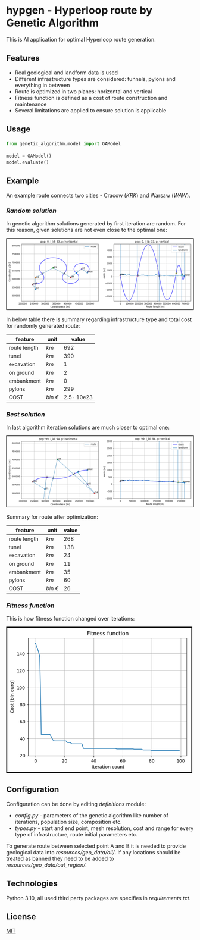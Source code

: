 # hypgen - Hyperloop route by Genetic Algorithm

This is AI application for optimal Hyperloop route generation.

## Features

- Real geological and landform data is used
- Different infrastructure types are considered: tunnels, pylons and everything in between
- Route is optimized in two planes: horizontal and vertical
- Fitness function is defined as a cost of route construction and maintenance
- Several limitations are applied to ensure solution is applicable


## Usage

```python
from genetic_algorithm.model import GAModel

model = GAModel()
model.evaluate()
```

## Example
An example route connects two cities - Cracow (_KRK_) and Warsaw (_WAW_).

### _Random solution_
In genetic algorithm solutions generated by first iteration are random.
For this reason, given solutions are not even close to the optimal one:

![](resources/readme/pop0_random.png)

In below table there is summary regarding infrastructure type and total cost for randomly generated route:

| feature      | unit    | value       |
|--------------|---------|-------------|
| route length | _km_    | 692         |
| tunel        | _km_    | 390         |
| excavation   | _km_    | 1           |
| on ground    | _km_    | 2           |
| embankment   | _km_    | 0           |
| pylons       | _km_    | 299         |
| COST         | _bln €_ | 2.5 ∙ 10e23 |

### _Best solution_
In last algorithm iteration solutions are much closer to optimal one:

![](resources/readme/pop99_best.png)

Summary for route after optimization:

| feature      | unit    | value |
|--------------|---------|-------|
| route length | _km_    | 268   |
| tunel        | _km_    | 138   |
| excavation   | _km_    | 24    |
| on ground    | _km_    | 11    |
| embankment   | _km_    | 35    |
| pylons       | _km_    | 60    |
| COST         | _bln €_ | 26    |

### _Fitness function_
This is how fitness function changed over iterations:

<img src="resources/readme/fitness.png" width="500"/>

## Configuration
Configuration can be done by editing _definitions_ module:
- _config.py_ - parameters of the genetic algorithm like number of iterations, population size, composition etc.
- _types.py_ - start and end point, mesh resolution, cost and range for every type of infrastructure, route initial parameters etc.

To generate route between selected point A and B it is needed to provide geological data into _resources/geo_data/all/_.
If any locations should be treated as banned they need to be added to _resources/geo_data/out_region/_.

## Technologies
Python 3.10, all used third party packages are specifies in _requirements.txt_.

## License
[MIT](https://choosealicense.com/licenses/mit/)
